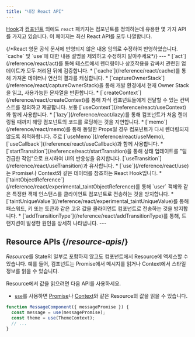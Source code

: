 ```yaml
---
title: "내장 React API"
---
```


<Intro>

[Hook](/reference/react/hooks)과 [컴포넌트](/reference/react/components) 외에도 `react` 패키지는 컴포넌트를 정의하는데 유용한 몇 가지 API를 가지고 있습니다. 이 페이지는 최신 React API를 모두 나열합니다.

</Intro>
{/*React 영문 공식 문서에 반영되지 않은 내용 임의로 수정하여 반영하였습니다. `cache` 및 `use`에 대한 내용 설명을 제외하고 수정하지 말아주세요*/}
---
* [`act`](/reference/react/act)를 통해 테스트에서 렌더링이나 상호작용을 감싸서 관련된 업데이트가 모두 처리된 뒤에 검증합니다.
* [`cache`](/reference/react/cache)를 통해 가져온 데이터나 연산의 결과를 캐싱합니다.
* [`captureOwnerStack`](/reference/react/captureOwnerStack)을 통해 개발 환경에서 현재 Owner Stack을 읽고, 사용가능한 문자열을 반환합니다.
* [`createContext`](/reference/react/createContext)를 통해 자식 컴포넌트들에게 전달할 수 있는 컨텍스트를 정의하고 제공합니다. 보통 [`useContext`](/reference/react/useContext)와 함께 사용합니다.
* [`lazy`](/reference/react/lazy)를 통해 컴포넌트가 처음 렌더링될 때까지 해당 컴포넌트의 코드를 로딩하는 것을 지연합니다.
* [`memo`](/reference/react/memo)를 통해 동일한 Props일 경우 컴포넌트가 다시 렌더링되지 않도록 최적화합니다. 주로 [`useMemo`](/reference/react/useMemo), [`useCallback`](/reference/react/useCallback)과 함께 사용합니다.
* [`startTransition`](/reference/react/startTransition)을 통해 상태 업데이트를 "덜 긴급한 작업"으로 표시하여 UI의 반응성을 유지합니다. [`useTransition`](/reference/react/useTransition)과 유사합니다.
* [`use`](/reference/react/use)는 Promise나 Context와 같은 데이터를 참조하는 React Hook입니다.
* [`taintObjectReference`](/reference/react/experimental_taintObjectReference)를 통해 `user` 객체와 같은 특정한 객체 인스턴스를 클라이언트 컴포넌트로 전송하는 것을 방지합니다.
* [`taintUniqueValue`](/reference/react/experimental_taintUniqueValue)를 통해 패스워드, 키 또는 토큰과 같은 고유 값을 클라이언트 컴포넌트로 전송하는 것을 방지합니다.
* [`addTransitionType`](/reference/react/addTransitionType)를 통해, 트랜지션이 발생한 원인을 상세히 나타냅니다.
---

## Resource APIs {/*resource-apis*/}

*Resource*를 State의 일부로 포함하지 않고도 컴포넌트에서 Resource에 액세스할 수 있습니다. 예를 들어, 컴포넌트는 Promise에서 메시지를 읽거나 Context에서 스타일 정보를 읽을 수 있습니다.

Resource에서 값을 읽으려면 다음 API를 사용하세요.

- [`use`](/reference/react/use)를 사용하면 [Promise](https://developer.mozilla.org/en-US/docs/Web/JavaScript/Reference/Global_Objects/Promise)나 [Context](/learn/passing-data-deeply-with-context)와 같은 Resource의 값을 읽을 수 있습니다.
```js
function MessageComponent({ messagePromise }) {
  const message = use(messagePromise);
  const theme = use(ThemeContext);
  // ...
}
```
